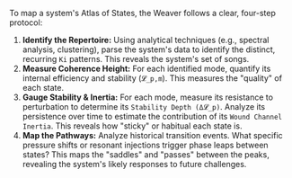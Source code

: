 To map a system's Atlas of States, the Weaver follows a clear, four-step protocol:

1.  **Identify the Repertoire:** Using analytical techniques (e.g., spectral analysis, clustering), parse the system's data to identify the distinct, recurring `Ki` patterns. This reveals the system's set of songs.
2.  **Measure Coherence Height:** For each identified mode, quantify its internal efficiency and stability (`𝓛_p,m`). This measures the "quality" of each state.
3.  **Gauge Stability & Inertia:** For each mode, measure its resistance to perturbation to determine its `Stability Depth (Δ𝓛_p)`. Analyze its persistence over time to estimate the contribution of its `Wound Channel Inertia`. This reveals how "sticky" or habitual each state is.
4.  **Map the Pathways:** Analyze historical transition events. What specific pressure shifts or resonant injections trigger phase leaps between states? This maps the "saddles" and "passes" between the peaks, revealing the system's likely responses to future challenges.